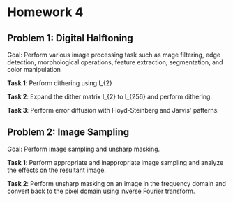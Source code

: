 # Homework 4

## Problem 1: Digital Halftoning
Goal: Perform various image processing task such as mage filtering, edge detection, morphological operations, feature extraction, segmentation, and color manipulation

**Task 1**: Perform dithering using I_{2}

**Task 2**: Expand the dither matrix I_{2} to I_{256} and perform dithering.

**Task 3**: Perform error diffusion with Floyd-Steinberg and Jarvis' patterns.

## Problem 2: Image Sampling
Goal: Perform image sampling and unsharp masking.

**Task 1**: Perform appropriate and inappropriate image sampling and analyze the effects on the resultant image.

**Task 2**: Perform unsharp masking on an image in the frequency domain and convert back to the pixel domain using inverse Fourier transform.
